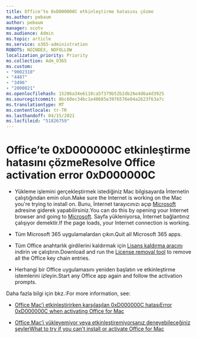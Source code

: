 ```yaml
---
title: Office’te 0xD000000C etkinleştirme hatasını çözme
ms.author: pebaum
author: pebaum
manager: scotv
ms.audience: Admin
ms.topic: article
ms.service: o365-administration
ROBOTS: NOINDEX, NOFOLLOW
localization_priority: Priority
ms.collection: Adm_O365
ms.custom:
- "9002310"
- "4487"
- "3496"
- "2000021"
ms.openlocfilehash: 15286a34e6118ca5f379b52b2db26e4d6a4d3925
ms.sourcegitcommit: 8bc60ec34bc1e40685e3976576e04a2623f63a7c
ms.translationtype: MT
ms.contentlocale: tr-TR
ms.lasthandoff: 04/15/2021
ms.locfileid: "51826759"
---
```

# <a name="resolve-office-activation-error-0xd000000c"></a><span data-ttu-id="2ae8a-102">Office’te 0xD000000C etkinleştirme hatasını çözme</span><span class="sxs-lookup"><span data-stu-id="2ae8a-102">Resolve Office activation error 0xD000000C</span></span>

- <span data-ttu-id="2ae8a-103">Yükleme işlemini gerçekleştirmek istediğiniz Mac bilgisayarda İnternetin çalıştığından emin olun.</span><span class="sxs-lookup"><span data-stu-id="2ae8a-103">Make sure the Internet is working on the Mac you're trying to install on.</span></span> <span data-ttu-id="2ae8a-104">Bunu, İnternet tarayıcınızı açıp [Microsoft](https://www.microsoft.com) adresine giderek yapabilirsiniz.</span><span class="sxs-lookup"><span data-stu-id="2ae8a-104">You can do this by opening your Internet browser and going to [Microsoft](https://www.microsoft.com).</span></span> <span data-ttu-id="2ae8a-105">Sayfa yükleniyorsa, İnternet bağlantınız çalışıyor demektir.</span><span class="sxs-lookup"><span data-stu-id="2ae8a-105">If the page loads, your Internet connection is working.</span></span>

- <span data-ttu-id="2ae8a-106">Tüm Microsoft 365 uygulamalardan çıkın.</span><span class="sxs-lookup"><span data-stu-id="2ae8a-106">Quit all Microsoft 365 apps.</span></span>

- <span data-ttu-id="2ae8a-107">Tüm Office anahtarlık girdilerini kaldırmak için [Lisans kaldırma aracını](https://go.microsoft.com/fwlink/?linkid=849815) indirin ve çalıştırın.</span><span class="sxs-lookup"><span data-stu-id="2ae8a-107">Download and run the [License removal tool](https://go.microsoft.com/fwlink/?linkid=849815) to remove all the Office key chain entries.</span></span>

- <span data-ttu-id="2ae8a-108">Herhangi bir Office uygulamasını yeniden başlatın ve etkinleştirme istemlerini izleyin.</span><span class="sxs-lookup"><span data-stu-id="2ae8a-108">Start any Office app again and follow the activation prompts.</span></span>

<span data-ttu-id="2ae8a-109">Daha fazla bilgi için bkz.:</span><span class="sxs-lookup"><span data-stu-id="2ae8a-109">For more information, see:</span></span>

- [<span data-ttu-id="2ae8a-110">Office Mac’i etkinleştirirken karşılaşılan 0xD000000C hatası</span><span class="sxs-lookup"><span data-stu-id="2ae8a-110">Error 0xD000000C when activating Office for Mac</span></span>](https://support.office.com/article/error-0xd000000c-when-activating-office-for-mac-da865931-4658-4829-ba2d-8133390c6d25)

- [<span data-ttu-id="2ae8a-111">Office Mac’i yükleyemiyor veya etkinleştiremiyorsanız deneyebileceğiniz şeyler</span><span class="sxs-lookup"><span data-stu-id="2ae8a-111">What to try if you can't install or activate Office for Mac</span></span>](https://support.office.com/article/what-to-try-if-you-can-t-install-or-activate-office-for-mac-5efba2b4-b1e6-4e5f-bf3c-6ab945d03dea)
